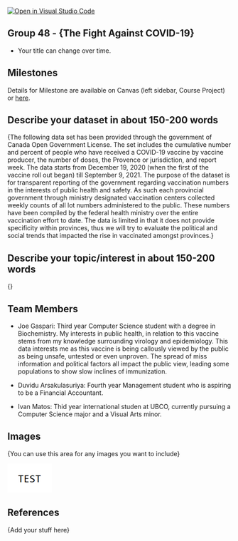 [![Open in Visual Studio Code](https://classroom.github.com/assets/open-in-vscode-f059dc9a6f8d3a56e377f745f24479a46679e63a5d9fe6f495e02850cd0d8118.svg)](https://classroom.github.com/online_ide?assignment_repo_id=464627&assignment_repo_type=GroupAssignmentRepo)

## Group 48 - {The Fight Against COVID-19}

- Your title can change over time.

## Milestones

Details for Milestone are available on Canvas (left sidebar, Course Project) or [here](https://firas.moosvi.com/courses/data301/project/milestone01.html).

## Describe your dataset in about 150-200 words

{The following data set has been provided through the government of Canada Open Government License. The set includes the cumulative number and percent of people who have received a COVID-19 vaccine by vaccine producer, the number of doses, the Provence or jurisdiction, and report week. The data starts from December 19, 2020 (when the first of the vaccine roll out began) till September 9, 2021. The purpose of the dataset is for transparent reporting of the government regarding vaccination numbers in the interests of public health and safety. As such each provincial government through ministry designated vaccination centers collected weekly counts of all lot numbers administered to the public. These numbers have been compiled by the federal health ministry over the entire vaccination effort to date. The data is limited in that it does not provide specificity within provinces, thus we will try to evaluate the political and social trends that impacted the rise in vaccinated amongst provinces.}
## Describe your topic/interest in about 150-200 words
{}

## Team Members

- Joe Gaspari: Third year Computer Science student with a degree in Biochemistry. My interests in public health, in relation to this vaccine stems from my knowledge surrounding virology and epidemiology. This data interests me as this vaccine is being callously viewed by the public as being unsafe, untested or even unproven. The spread of miss information and political factors all impact the public view, leading some populations to show slow inclines of immunization.

- Duvidu Arsakulasuriya: Fourth year Management student who is aspiring to be a Financial Accountant.
- Ivan Matos: Thid year international studen at UBCO, currently pursuing a Computer Science major and a Visual Arts minor.

## Images

{You can use this area for any images you want to include}

<img src ="images/test.png" width="100px">

## References

{Add your stuff here}



